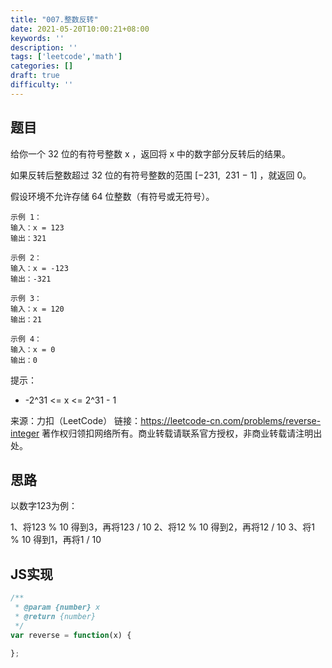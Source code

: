 ```yaml
---
title: "007.整数反转"
date: 2021-05-20T10:00:21+08:00
keywords: ''
description: ''
tags: ['leetcode','math']
categories: []
draft: true
difficulty: ''
---
```


## 题目

给你一个 32 位的有符号整数 x ，返回将 x 中的数字部分反转后的结果。

如果反转后整数超过 32 位的有符号整数的范围 [−231,  231 − 1] ，就返回 0。

假设环境不允许存储 64 位整数（有符号或无符号）。
 
```
示例 1：
输入：x = 123
输出：321

示例 2：
输入：x = -123
输出：-321

示例 3：
输入：x = 120
输出：21

示例 4：
输入：x = 0
输出：0
```

提示：

- -2^31 <= x <= 2^31 - 1

来源：力扣（LeetCode）
链接：https://leetcode-cn.com/problems/reverse-integer
著作权归领扣网络所有。商业转载请联系官方授权，非商业转载请注明出处。

## 思路 

以数字123为例：

1、将123 % 10 得到3，再将123 / 10
2、将12 % 10 得到2，再将12 / 10
3、将1 % 10 得到1，再将1 / 10



## JS实现

```javascript
/**
 * @param {number} x
 * @return {number}
 */
var reverse = function(x) {

};
```
